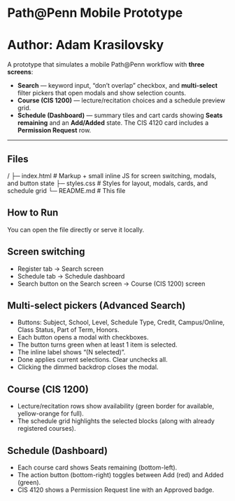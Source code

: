 # Path@Penn Mobile Prototype

# Author: Adam Krasilovsky

A prototype that simulates a mobile Path@Penn workflow with **three screens**:

- **Search** — keyword input, “don’t overlap” checkbox, and **multi-select** filter pickers that open modals and show selection counts.
- **Course (CIS 1200)** — lecture/recitation choices and a schedule preview grid.
- **Schedule (Dashboard)** — summary tiles and cart cards showing **Seats remaining** and an **Add/Added** state. The CIS 4120 card includes a **Permission Request** row.

---

## Files
/
├─ index.html # Markup + small inline JS for screen switching, modals, and button state
├─ styles.css # Styles for layout, modals, cards, and schedule grid
└─ README.md # This file

## How to Run

You can open the file directly or serve it locally.

## Screen switching
- Register tab -> Search screen
- Schedule tab -> Schedule dashboard
- Search button on the Search screen -> Course (CIS 1200) screen

## Multi-select pickers (Advanced Search)
- Buttons: Subject, School, Level, Schedule Type, Credit, Campus/Online, Class Status, Part of Term, Honors.
- Each button opens a modal with checkboxes.
- The button turns green when at least 1 item is selected.
- The inline label shows “(N selected)”.
- Done applies current selections. Clear unchecks all.
- Clicking the dimmed backdrop closes the modal.

## Course (CIS 1200)
- Lecture/recitation rows show availability (green border for available, yellow-orange for full).
- The schedule grid highlights the selected blocks (along with already registered courses).

## Schedule (Dashboard)
- Each course card shows Seats remaining (bottom-left).
- The action button (bottom-right) toggles between Add (red) and Added (green).
- CIS 4120 shows a Permission Request line with an Approved badge.
